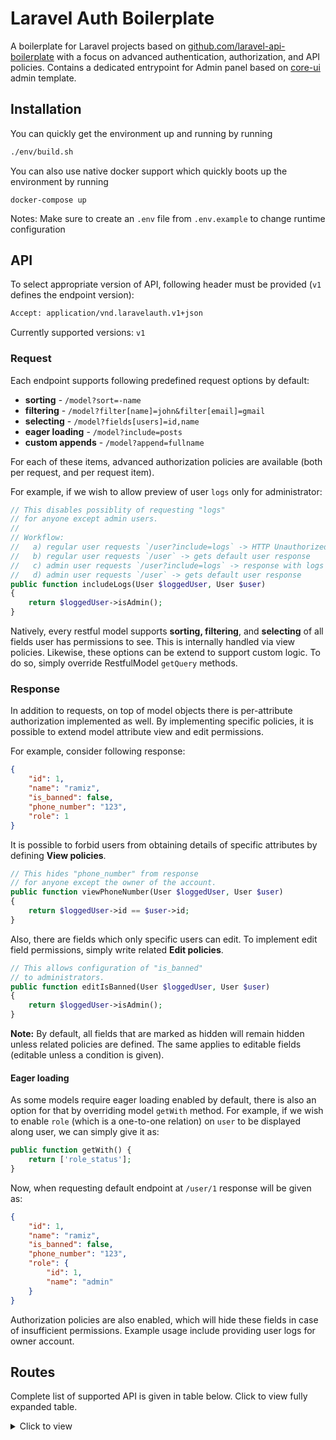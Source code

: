 # Laravel Auth Boilerplate

A boilerplate for Laravel projects based on [github.com/laravel-api-boilerplate](https://github.com/specialtactics/laravel-api-boilerplate) 
with a focus on advanced authentication, authorization, and API policies.
Contains a dedicated entrypoint for Admin panel based on [core-ui](https://coreui.io/) admin template.

## Installation
You can quickly get the environment up and running by running
```bash
./env/build.sh

```

You can also use native docker support which quickly boots up the environment by running
```
docker-compose up
```

Notes:
Make sure to create an `.env` file from `.env.example` to change runtime configuration

## API

To select appropriate version of API, following header must be provided (`v1` defines the endpoint version):
```bash
Accept: application/vnd.laravelauth.v1+json
```
Currently supported versions: `v1`

### Request
Each endpoint supports following predefined request options by default:
* **sorting** - `/model?sort=-name`
* **filtering** - `/model?filter[name]=john&filter[email]=gmail`
* **selecting** - `/model?fields[users]=id,name`
* **eager loading** - `/model?include=posts`
* **custom appends** - `/model?append=fullname`

For each of these items, advanced authorization policies are available (both per request, and per request item). 

For example, if we wish to allow preview of user `logs` only for administrator:
```php
// This disables possiblity of requesting "logs"
// for anyone except admin users.
//
// Workflow:
//   a) regular user requests `/user?include=logs` -> HTTP Unauthorized
//   b) regular user requests `/user` -> gets default user response
//   c) admin user requests `/user?include=logs` -> response with logs lazy loaded
//   d) admin user requests `/user` -> gets default user response
public function includeLogs(User $loggedUser, User $user)
{
    return $loggedUser->isAdmin();
}
```

Natively, every restful model supports **sorting, filtering**, and **selecting** of all fields user has permissions to see.
This is internally handled via view policies. Likewise, these options can be extend to support custom logic. To do so, simply override RestfulModel `getQuery` methods.

### Response
In addition to requests, on top of model objects there is per-attribute authorization implemented as well.
By implementing specific policies, it is possible to extend model attribute view and edit permissions. 

For example, consider following response:
```json
{
    "id": 1,
    "name": "ramiz",
    "is_banned": false,
    "phone_number": "123",
    "role": 1
}
```
It is possible to forbid users from obtaining details of specific attributes by defining **View policies**.
```php
// This hides "phone_number" from response
// for anyone except the owner of the account.
public function viewPhoneNumber(User $loggedUser, User $user)
{
    return $loggedUser->id == $user->id;
}
```

Also, there are fields which only specific users can edit. To implement edit field permissions, simply write related **Edit policies**.
```php
// This allows configuration of "is_banned"
// to administrators.
public function editIsBanned(User $loggedUser, User $user)
{
    return $loggedUser->isAdmin();
}
```

**Note:** By default, all fields that are marked as hidden will remain hidden unless related policies are defined. The same applies to editable fields (editable unless a condition is given).

#### Eager loading
As some models require eager loading enabled by default, there is also an option for that by overriding model `getWith` method. For example, if we wish to enable `role` (which is a one-to-one relation) on `user` to be displayed along user, we can simply give it as:
```php
public function getWith() {
    return ['role_status'];
}
```

Now, when requesting default endpoint at `/user/1` response will be given as:
```json
{
    "id": 1,
    "name": "ramiz",
    "is_banned": false,
    "phone_number": "123",
    "role": {
        "id": 1,
        "name": "admin"
    }
}
```

Authorization policies are also enabled, which will hide these fields in case of insufficient permissions. Example usage include providing user logs for owner account.

## Routes

Complete list of supported API is given in table below. Click to view fully expanded table.
<details><summary>Click to view</summary>
<p>

#### Routes list

 Method   | URI                                | Action                                      | Protected 
----------|------------------------------------|---------------------------------------------|-----------
 GET,HEAD | api/auth/login                     | AuthController@token                        | No        
 POST     | api/auth/register                  | AuthController@register                     | No        
 GET,HEAD | api/auth/oauth/{provider}          | AuthController@redirectToProvider           | No        
 POST     | api/auth/oauth/callback/{provider} | AuthController@handleProviderCallback       | No        
 POST     | api/auth/password/email            | ForgotPasswordController@sendResetLinkEmail | No        
 POST     | api/auth/password/reset            | ResetPasswordController@reset               | No        
 GET,HEAD | api/auth/email/verify/{id}/{hash}  | VerificationController@verify               | No        
 POST     | api/auth/email/resend              | VerificationController@resend               | No        
 GET,HEAD | api/auth/me                        | AuthController@getUser                      | Yes       
 DELETE   | api/auth/logout                    | AuthController@logout                       | Yes       
 GET,HEAD | api/auth/token/refresh             | AuthController@refresh                      | Yes       
 GET,HEAD | api/user                           | UserController@getAll                       | Yes       
 GET,HEAD | api/user/{id}                      | UserController@get                          | Yes       
 POST     | api/user                           | UserController@post                         | Yes       
 PUT      | api/user/{id}                      | UserController@put                          | Yes       
 PATCH    | api/user/{id}                      | UserController@patch                        | Yes       
 DELETE   | api/user/{id}                      | UserController@delete                       | Yes       
 GET,HEAD | api/user_status                    | UserStatusController@getAll                 | Yes       
 GET,HEAD | api/user_status/{id}               | UserStatusController@get                    | Yes       
 GET,HEAD | api/role                           | RoleController@getAll                       | Yes       
 GET,HEAD | api/role/{id}                      | RoleController@get                          | Yes       
 GET,HEAD | api/user_role                      | UserRoleController@getAll                   | Yes       
 GET,HEAD | api/user_role/{id}                 | UserRoleController@get                      | Yes       
 POST     | api/user_role                      | UserRoleController@post                     | Yes       
 PUT      | api/user_role/{id}                 | UserRoleController@put                      | Yes       
 PATCH    | api/user_role/{id}                 | UserRoleController@patch                    | Yes       
 DELETE   | api/user_role/{id}                 | UserRoleController@delete                   | Yes       
 GET,HEAD | api/user_log                       | UserLogsController@getAll                   | Yes       
 GET,HEAD | api/user_log/{uuid}                | UserLogsController@get                      | Yes       
 GET,HEAD | api/referral                       | ReferralController@getAll                   | Yes       
 GET,HEAD | api/referral/{id}                  | ReferralController@get                      | Yes       

</p>
</details>
